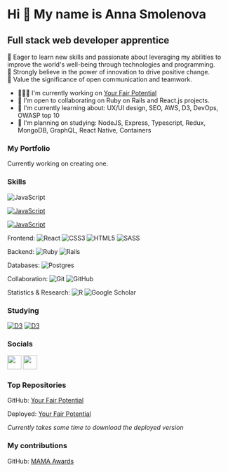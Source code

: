 Hi 👋 My name is Anna Smolenova
======================================================================================================================================

Full stack web developer apprentice
-----------------------------------
📍 Eager to learn new skills and passionate about leveraging my abilities to improve the world's well-being through technologies and programming. <br/>
📍 Strongly believe in the power of innovation to drive positive change. </br>
📍 Value the significance of open communication and teamwork.<br/>

* 👨🏻‍💻 I'm currently working on [Your Fair Potential](http://github.com/zettlingzettel/your-fair-potential)
* 🤝 I'm open to collaborating on Ruby on Rails and React.js projects.
* 🌱 I'm currently learning about: UX/UI design, SEO, AWS, D3,  DevOps, OWASP top 10
* 📝 I'm planning on studying: NodeJS, Express, Typescript, Redux, MongoDB, GraphQL, React Native, Containers

### My Portfolio
Currently working on creating one.


### Skills


<a onclick='window.open("https://developer.mozilla.org/en-US/docs/Web/JavaScript","_blank"); return false;'><img src="https://img.shields.io/badge/javascript-%23323330.svg?style=for-the-badge&logo=javascript&logoColor=%23F7DF1E" alt="JavaScript" /></a>

<p align="left">
<a target="frameName" href="https://developer.mozilla.org/en-US/docs/Web/JavaScript"  rel="noopener noreferrer"><img src="https://img.shields.io/badge/javascript-%23323330.svg?style=for-the-badge&logo=javascript&logoColor=%23F7DF1E" alt="JavaScript" /></a></p>

<p align="left">
<a target="_tab" href="https://developer.mozilla.org/en-US/docs/Web/JavaScript"  rel="noopener noreferrer"><img src="https://img.shields.io/badge/javascript-%23323330.svg?style=for-the-badge&logo=javascript&logoColor=%23F7DF1E" alt="JavaScript" /></a></p>

Frontend:
![React](https://img.shields.io/badge/react-%2320232a.svg?style=for-the-badge&logo=react&logoColor=%2361DAFB)
![CSS3](https://img.shields.io/badge/css3-%231572B6.svg?style=for-the-badge&logo=css3&logoColor=white)
![HTML5](https://img.shields.io/badge/html5-%23E34F26.svg?style=for-the-badge&logo=html5&logoColor=white)
![SASS](https://img.shields.io/badge/SASS-hotpink.svg?style=for-the-badge&logo=SASS&logoColor=white)

Backend:
![Ruby](https://img.shields.io/badge/ruby-%23CC342D.svg?style=for-the-badge&logo=ruby&logoColor=white)
![Rails](https://img.shields.io/badge/rails-%23CC0000.svg?style=for-the-badge&logo=ruby-on-rails&logoColor=white)

Databases:
![Postgres](https://img.shields.io/badge/postgres-%23316192.svg?style=for-the-badge&logo=postgresql&logoColor=white)

Collaboration:
![Git](https://img.shields.io/badge/git-%23F05033.svg?style=for-the-badge&logo=git&logoColor=white)
![GitHub](https://img.shields.io/badge/github-%23121011.svg?style=for-the-badge&logo=github&logoColor=white)

Statistics & Research:
![R](https://img.shields.io/badge/r-%23276DC3.svg?style=for-the-badge&logo=r&logoColor=white)
![Google Scholar](https://img.shields.io/badge/Google%20Scholar-4285F4?style=for-the-badge&logo=google-scholar&logoColor=white)

### Studying

<a href="https://d3js.org/" target="_blank" rel="noreferrer"><img src="https://img.shields.io/badge/D3.js-%23f9a03c.svg?style=for-the-badge&logo=D3.js&logoColor=white" alt="D3" /></a> 
<a href="https://aws.amazon.com/" target="_blank" rel="noreferrer"><img src="https://img.shields.io/badge/AWS-%23FF9900.svg?style=for-the-badge&logo=amazon-aws&logoColor=white" alt="D3" /></a>

### Socials

<p align="left"> <a href="https://www.github.com/zettlingzettel" target="_blank" rel="noreferrer"><img src="https://raw.githubusercontent.com/danielcranney/readme-generator/main/public/icons/socials/github.svg" width="32" height="32" /></a> <a href="https://www.linkedin.com/in/anna-smolenova/" target="_blank" rel="noreferrer"><img src="https://raw.githubusercontent.com/danielcranney/readme-generator/main/public/icons/socials/linkedin.svg" width="32" height="32" /></a></p>

### Top Repositories

GitHub: [Your Fair Potential](http://github.com/zettlingzettel/your-fair-potential)

Deployed: [Your Fair Potential](https://breakable-toy-062r.onrender.com/)

<i>Currently takes some time to download the deployed version</i>

### My contributions

GitHub: [MAMA Awards](https://github.com/abezxodus/group-project-3-mama)


